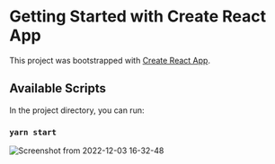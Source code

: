 # Getting Started with Create React App

This project was bootstrapped with [Create React App](https://github.com/facebook/create-react-app).

## Available Scripts

In the project directory, you can run:

### `yarn start`

 ![Screenshot from 2022-12-03 16-32-48](https://user-images.githubusercontent.com/24576726/205436677-e338cec2-bb6e-46b7-a663-0b18198ce319.png)


